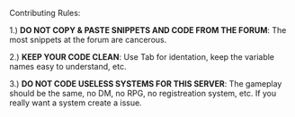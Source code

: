 Contributing Rules:


1.) **DO NOT COPY & PASTE SNIPPETS AND CODE FROM THE FORUM**: The most snippets at the forum are cancerous.


2.) **KEEP YOUR CODE CLEAN**: Use Tab for identation, keep the variable names easy to understand, etc.


3.) **DO NOT CODE USELESS SYSTEMS FOR THIS SERVER**: The gameplay should be the same, no DM, no RPG, no registreation system, etc. If you really want a system create a issue.
